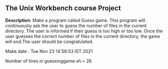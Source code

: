 ## The Unix Workbench course Project

**Description**: Make a program called Guess game. This program will continuously ask the user to guess the number of files in the current directory. The user is informed if their guess is too high or too low. Once the user guesses the correct number of files in the current directory, the game will end.The user should be congratulated.

Make date : Tue Nov 23 14:56:53 IST 2021

Number of lines in guessinggame.sh:= 26
